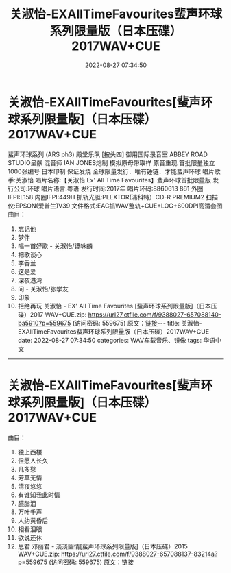 ﻿---
title: 关淑怡-EXAllTimeFavourites蜚声环球系列限量版（日本压碟）2017WAV+CUE
date: 2022-08-27 07:34:50
categories: WAV车载音乐、镜像
tags: 华语中文
---
# 关淑怡-EXAllTimeFavourites[蜚声环球系列限量版]（日本压碟）2017WAV+CUE

蜚声环球系列 (ARS ph3)
殿堂乐队 [披头四] 御用国际录音室 ABBEY ROAD STUDIO呈献
混音师 IAN JONES炮制 模拟原母带取样 原音重现
首批限量独立1000张编号
日本印制 保证发烧
全球限量发行．唯有锤链．才能蜚声环球
唱片歌手:关淑怡
唱片名称:【关淑怡 Ex' All Time Favourites】蜚声环球首批限量版
发行公司:环球
唱片语言:粤语
发行时间:2017年
唱片环码:8860613 861 外圈IFPI:L158 内圈IFPI:449H
抓轨光驱:PLEXTOR(浦科特）CD-R PREMIUM2
扫描仪:EPSON(爱普生)V39
文件格式:EAC抓WAV整轨+CUE+LOG+600DPI高清套图
曲目：
01. 忘记他
02. 梦伴
03. 唱一首好歌 - 关淑怡/谭咏麟
04. 把歌谈心
05. 李香兰
06. 这是爱
07. 深夜港湾
08. 问 - 关淑怡/张学友
09. 印象
10. 拒绝再玩
关淑怡 - EX' All Time Favourites
[蜚声环球系列限量版]（日本压碟）2017 WAV+CUE.zip: https://url27.ctfile.com/f/9388027-657088140-ba5910?p=559675
(访问密码: 559675)
原文：[链接](https://blog.sina.com.cn/s/blog_1647c7e7601030z2w.html)---
title: 关淑怡-EXAllTimeFavourites蜚声环球系列限量版（日本压碟）2017WAV+CUE
date: 2022-08-27 07:34:50
categories: WAV车载音乐、镜像
tags: 华语中文
---
# 关淑怡-EXAllTimeFavourites[蜚声环球系列限量版]（日本压碟）2017WAV+CUE

曲目：
01. 独上西楼
02. 但愿人长久
03. 几多愁
04. 芳草无情
05. 清夜悠悠
06. 有谁知我此时情
07. 臙脂泪
08. 万叶千声
09. 人约黄昏后
10. 相看泪眼
11. 欲说还休
12. 思君
邓丽君 - 淡淡幽情[蜚声环球系列限量版]（日本压碟）2015 WAV+CUE.zip: https://url27.ctfile.com/f/9388027-657088137-83214a?p=559675
(访问密码: 559675)
原文：[链接](https://blog.sina.com.cn/s/blog_1647c7e7601030z2w.html)